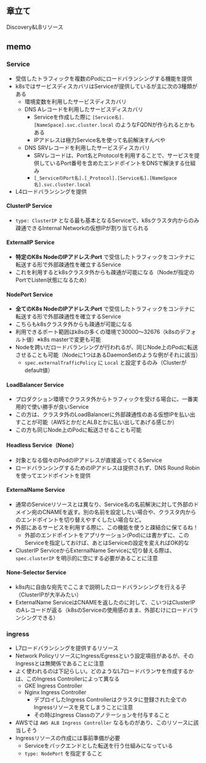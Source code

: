 ## 章立て
Discovery&LBリソース

## memo
### Service
* 受信したトラフィックを複数のPodにロードバランシングする機能を提供
* k8sではサービスディスカバリはServiceが提供しているが主に次の3種類がある
  * 環境変数を利用したサービスディスカバリ
  * DNS Aレコードを利用したサービスディスカバリ
    * Serviceを作成した際に `[Service名].[NameSpace].svc.cluster.local` のようなFQDNが作られるとかもある
    * IPアドレスは極力Service名を使って名前解決すんべや
  * DNS SRVレコードを利用したサービスディスカバリ
    * SRVレコードは、Port名とProtocolを利用することで、サービスを提供しているPort番号を含めたエンドポイントをDNSで解決する仕組み
    * `[_ServiceのPort名].[_Protocol].[Service名].[NameSpace名].svc.cluster.local`
* L4ロードバランシングを提供

#### ClusterIP Service
* `type: ClusterIP` となる最も基本となるServiceで、k8sクラスタ内からのみ疎通できるInternal Networkの仮想IPが割り当てられる

#### ExternalIP Service
* **特定のK8s NodeのIPアドレス:Port** で受信したトラフィックをコンテナに転送する形で外部疎通性を確立するService
* これを利用するとk8sクラスタ外からも疎通が可能になる（Nodeが指定のPortでListen状態になるため）

#### NodePort Service
* **全てのK8s NodeのIPアドレス:Port** で受信したトラフィックをコンテナに転送する形で外部疎通性を確立するService
* こちらもk8sクラスタ外からも疎通が可能になる
* 利用できるポート範囲はk8sの多くの環境で30000〜32676（k8sのデフォルト値）※k8s masterで変更も可能
* Nodeを跨いだロードバランシングが行われるが、同じNode上のPodに転送させることも可能（Nodeに1つはあるDaemonSetのような例がそれに該当）
  * `spec.externalTrafficPolicy` に `Local` と設定するのみ（Clusterがdefault値）

#### LoadBalancer Service
* プロダクション環境でクラスタ外からトラフィックを受ける場合に、一番実用的で使い勝手が良いService
* この方は、クラスタ外のLoadBalancerに外部疎通性のある仮想IPを払い出すことが可能（AWSとかだとALBとかに払い出してあげる感じか）
* この方も同じNode上のPodに転送させることも可能

#### Headless Service（None）
* 対象となる個々のPodのIPアドレスが直接返ってくるService
* ロードバランシングするためのIPアドレスは提供されず、DNS Round Robinを使ってエンドポイントを提供

#### ExternalName Service
* 通常のServiceリソースとは異なり、Service名の名前解決に対して外部のドメイン宛のCNAMEを返す。別の名前を設定したい場合や、クラスタ内からのエンドポイントを切り替えやすくしたい場合など。
* 外部にあるサービスを利用する際に、この機能を使うと疎結合に保てるね！
  * 外部のエンドポイントをアプリケーション(Pod)には書かずに、このServiceを指定しておけば、あとはServiceの設定を変えればOK的な
* ClusterIP ServiceからExternalName Serviceに切り替える際は、 `spec.clusterIP` を明示的に空にする必要があることに注意

#### None-Selector Service
* k8s内に自由な宛先でここまで説明したロードバランシングを行える子（ClusterIPが大半みたい）
* ExternalName ServiceはCNAMEを返したのに対して、こいつはClusterIPのAレコードが返る（k8sのServiceの使用感のまま、外部むけにロードバランシングできる）

### ingress
* L7ロードバランシングを提供するリソース
* Network PolicyリソースにIngress/Egressという設定項目があるが、そのIngressとは無関係であることに注意
* よく使われるのは下記らしい。どのようなL7ロードバランサを作成するかは、このIngress Controllerによって異なる
  * GKE Ingress Controller
  * Nginx Ingress Controller
    * デプロイしたIngress Controllerはクラスタに登録された全てのIngressリソースを見てしまうことに注意
    * その時はIngress Classのアノテーションを付与すること
* AWSでは `AWS ALB Ingress Controller` なるものがあり、このリソースに該当しそう
* Ingressリソースの作成には事前準備が必要
  * Serviceをバックエンドとした転送を行う仕組みになっている
  * `type: NodePort` を指定すること
